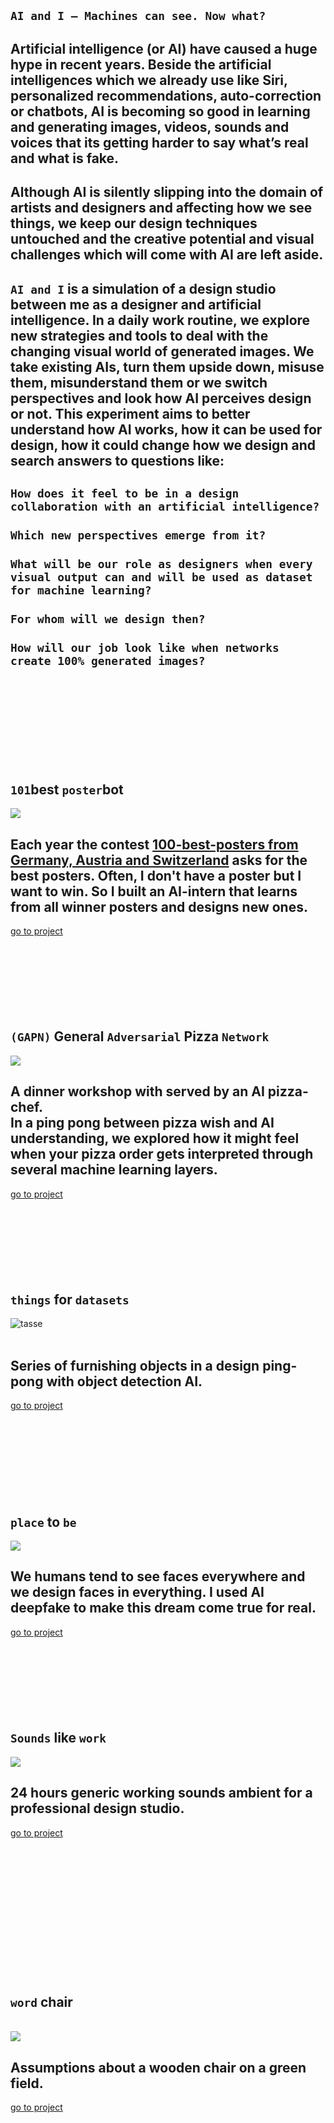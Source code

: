 <!---   I N T R O   --->

## `AI and I – Machines can see. Now what?`   
## Artificial intelligence (or AI) have caused a huge hype in recent years. Beside the artificial intelligences which we already use like Siri, personalized recommendations, auto-correction or chatbots, AI is becoming so good in learning and generating images, videos, sounds and voices that its getting harder to say what’s real and what is fake. 
## Although AI is silently slipping into the domain of artists and designers and affecting how we see things, we keep our design techniques untouched and the creative potential and visual challenges which will come with AI are left aside.

## `AI and I` is a simulation of a design studio between me as a designer and artificial intelligence. In a daily work routine, we explore new strategies and tools to deal with the changing visual world of generated images. We take existing AIs, turn them upside down, misuse them, misunderstand them or we switch perspectives and look how AI perceives design or not. This experiment aims to better understand how AI works, how it can be used for design, how it could change how we design and search answers to questions like:   
## `How does it feel to be in a design collaboration with an artificial intelligence?`<br><br> `Which new perspectives emerge from it?`<br><br> `What will be our role as designers when every visual output can and will be used as dataset for machine learning?` <br><br> `For whom will we design then?`<br><br> `How will our job look like when networks create 100% generated images?`
   



<br><br><br><br><br><br><br><br>





<!---   P O S T E R   --->

## `101`best `poster`bot
<img src="img/thumb-poster.jpg">  

## Each year the contest [100-best-posters from Germany, Austria and Switzerland](http://100-beste-plakate.de/) asks for the best posters. Often, I don't have a poster but I want to win. So I built an AI-intern that learns from all winner posters and designs new ones.  
[go to project](https://github.com/FelixPlastik/AI-and-I/tree/master/101%20best%20poster%20bot) 
<br><br><br><br><br><br><br><br>





<!---   P I Z Z A   --->

## `(GAPN)` General `Adversarial` Pizza `Network`
<img src="img/pizza.gif">  

## A dinner workshop with served by an AI pizza-chef. <br> In a ping pong between pizza wish and AI understanding, we explored how it might feel when your pizza order gets interpreted through several machine learning layers.  
[go to project](https://github.com/FelixPlastik/AI-and-I/tree/master/(GAPN)%20General%20Adversarial%20Pizza%20Network)
<br><br><br><br><br><br><br><br>




<!---   O B J E K T E   --->

## `things` for `datasets`   
![tasse](/img/thumb-objects.gif)    
<br>   

## Series of furnishing objects in a design ping-pong with object detection AI.<br>   
[go to project](https://github.com/FelixPlastik/AI-and-I/tree/master/things%20for%20datasets)   
<br><br><br><br><br><br><br><br>




<!---   F E N S T E R   --->

## `place` to `be` 
<img src="img/thumb-fenster-NEW.jpg">  

## We humans tend to see faces everywhere and we design faces in everything. I used AI deepfake to make this dream come true for real.
[go to project](seeing-is-believing/README.md)
<br><br><br><br><br><br><br><br>




<!---   S O U N D    --->

## `Sounds` like `work` 
<img src="img/thumb-sound.jpg">  

## 24 hours generic working sounds ambient for a professional design studio.
[go to project](https://github.com/FelixPlastik/AI-and-I/tree/master/sounds%20like%20work)
<br><br><br><br><br><br><br><br><br><br><br><br><br><br>




<!---   S T U H L   --->

## `word` chair   

<br>
<img src="img/thumb-chair.gif">    
<br>   

## Assumptions about a wooden chair on a green field.   
[go to project](https://github.com/FelixPlastik/AI-and-I/tree/master/word%20chair)

<br><br><br><br><br><br><br>
